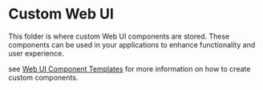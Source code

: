 # Custom Web UI

This folder is where custom Web UI components are stored. These components can be used in your applications to enhance functionality and user experience.

see [Web UI Component Templates](https://webui.stoicdreams.com/components#app-template) for more information on how to create custom components.
